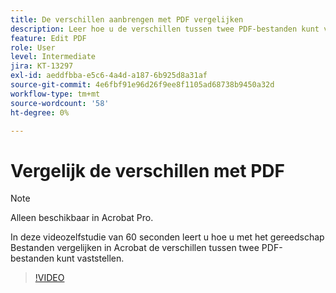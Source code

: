 ```yaml
---
title: De verschillen aanbrengen met PDF vergelijken
description: Leer hoe u de verschillen tussen twee PDF-bestanden kunt vaststellen met het gereedschap Bestanden vergelijken in Acrobat
feature: Edit PDF
role: User
level: Intermediate
jira: KT-13297
exl-id: aeddfbba-e5c6-4a4d-a187-6b925d8a31af
source-git-commit: 4e6fbf91e96d26f9ee8f1105ad68738b9450a32d
workflow-type: tm+mt
source-wordcount: '58'
ht-degree: 0%

---
```


# Vergelijk de verschillen met PDF

>[!NOTE]
>
>Alleen beschikbaar in Acrobat Pro.

In deze videozelfstudie van 60 seconden leert u hoe u met het gereedschap Bestanden vergelijken in Acrobat de verschillen tussen twee PDF-bestanden kunt vaststellen.

>[!VIDEO](https://video.tv.adobe.com/v/3437479?quality=12&learn=on&hidetitle=true&captions=dut)
